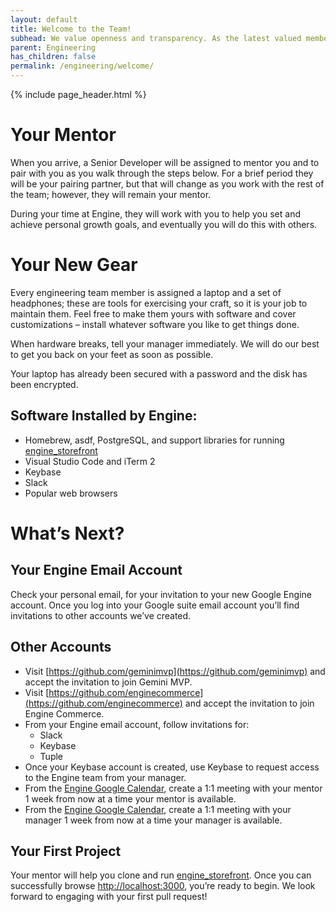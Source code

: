 ```yaml
---
layout: default
title: Welcome to the Team!
subhead: We value openness and transparency. As the latest valued member of our team, jump right in, file issues, engage with PRs, and help us to make Engine the best place it can be to work.
parent: Engineering
has_children: false
permalink: /engineering/welcome/
---
```


{% include page_header.html %}

# Your Mentor

When you arrive, a Senior Developer will be assigned to mentor you and to pair with you as you walk through the steps below. For a brief period they will be your pairing partner, but that will change as you work with the rest of the team; however, they will remain your mentor.

During your time at Engine, they will work with you to help you set and achieve personal growth goals, and eventually you will do this with others.

# Your New Gear

Every engineering team member is assigned a laptop and a set of headphones; these are tools for exercising your craft, so it is your job to maintain them. Feel free to make them yours with software and cover customizations – install whatever software you like to get things done.

When hardware breaks, tell your manager immediately. We will do our best to get you back on your feet as soon as possible.

Your laptop has already been secured with a password and the disk has been encrypted.

## Software Installed by Engine:

* Homebrew, asdf, PostgreSQL, and support libraries for running [engine_storefront](https://github.com/geminimvp/engine_storefront)
* Visual Studio Code and iTerm 2
* Keybase
* Slack
* Popular web browsers

# What’s Next?

## Your Engine Email Account

Check your personal email, for your invitation to your new Google Engine account. Once you log into your Google suite email account you’ll find invitations to other accounts we’ve created.

## Other Accounts

* Visit [https://github.com/geminimvp](https://github.com/geminimvp) and accept the invitation to join Gemini MVP.
* Visit [https://github.com/enginecommerce](https://github.com/enginecommerce) and accept the invitation to join Engine Commerce.
* From your Engine email account, follow invitations for:
  * Slack
  * Keybase
  * Tuple
* Once your Keybase account is created, use Keybase to request access to the Engine team from your manager.
* From the [Engine Google Calendar](https://calendar.google.com/), create a 1:1 meeting with your mentor 1 week from now at a time your mentor is available.
* From the [Engine Google Calendar](https://calendar.google.com/), create a 1:1 meeting with your manager 1 week from now at a time your manager is available.

## Your First Project

Your mentor will help you clone and run [engine_storefront](https://github.com/geminimvp/engine_storefront). Once you can successfully browse [http://localhost:3000](http://localhost:3000), you’re ready to begin. We look forward to engaging with your first pull request!
